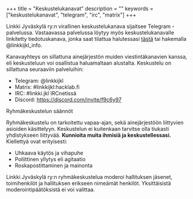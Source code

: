 +++
title = "Keskustelukanavat"
description = ""
keywords = ["keskustelukanavat", "telegram", "irc", "matrix"]
+++


Linkki Jyväskylä ry:n virallinen keskustelukanava sijaitsee Telegram
-palvelussa. Vastaavassa palvelussa löytyy myös keskustelukanavalle
linkitetty tiedotuskanava, jonka saat tilattua halutessasi
[tästä](https://t.me/linkkijkl_info) tai hakemalla @linkkijkl_info.

Kanavayhteys on sillattuna ainejärjestön muiden viestintäkanavien
kanssa, eli keskusteluun voi osallistua haluamaltaan
alustalta. Keskustelu on sillattuna seuraaviin palveluihin:

- Telegram: @linkkijkl
- Matrix: #linkkijkl:hacklab.fi
- IRC: #linkki.jkl IRCnetissä
- Discord: https://discord.com/invite/f9c6y97

Ryhmäkeskustelun säännöt

Ryhmäkeskustelu on tarkoitettu vapaa-ajan, sekä ainejärjestöön
liittyvien asioiden käsittelyyn. Keskustelun ei kuitenkaan tarvitse
olla tiukasti yhdistykseen liittyvää. **Kunnioita muita ihmisiä ja
keskustellessasi.** Kiellettyä ovat erityisesti:

- Uhkaava käytös ja vihapuhe
- Poliittinen yllytys eli agitaatio
- Roskapostittaminen ja mainonta

Linkki Jyväskylä ry:n ryhmäkeskustelua moderoi hallituksen jäsenet,
toimihenkilöt ja hallituksen erikseen nimeämät henkilöt. Yksittäisistä
moderointipäätöksistä ei voi valittaa.
